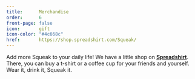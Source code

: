 ```yaml
---
title:      Merchandise
order:      6
front-page: false
icon:       gift
icon-color: "#4c668c"
href:       https://shop.spreadshirt.com/Squeak/
---
```


Add more Squeak to your daily life! We have a little shop on **<a href="https://shop.spreadshirt.com/Squeak/">Spreadshirt</a>**. There, you can buy a t-shirt or a coffee cup for your friends and yourself. Wear it, drink it, Squeak it.
